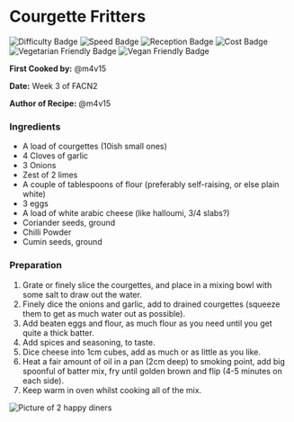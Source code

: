 # Courgette Fritters 
![Difficulty Badge](https://img.shields.io/badge/Difficulty-70%25-orange.svg)
![Speed Badge](https://img.shields.io/badge/Speed-1hr-yellow.svg)
![Reception Badge](https://img.shields.io/badge/Reception-Positive-green.svg)
![Cost Badge](https://img.shields.io/badge/Cost-Cheap-green.svg)
![Vegetarian Friendly Badge](https://img.shields.io/badge/Vegetarian-True-brightgreen.svg)
![Vegan Friendly Badge](https://img.shields.io/badge/Vegan-False-red.svg)

**First Cooked by:** @m4v15 

**Date:** Week 3 of FACN2

**Author of Recipe:** @m4v15

### Ingredients
- A load of courgettes (10ish small ones)
- 4 Cloves of garlic
- 3 Onions
- Zest of 2 limes
- A couple of tablespoons of flour (preferably self-raising, or else plain white)
- 3 eggs
- A load of white arabic cheese (like halloumi, 3/4 slabs?)
- Coriander seeds, ground
- Chilli Powder
- Cumin seeds, ground

### Preparation

1. Grate or finely slice the courgettes, and place in a mixing bowl with some salt to draw out the water.
2. Finely dice the onions and garlic, add to drained courgettes (squeeze them to get as much water out as possible).
3. Add beaten eggs and flour, as much flour as you need until you get quite a thick batter.
4. Add spices and seasoning, to taste.
5. Dice cheese into 1cm cubes, add as much or as little as you like.
6. Heat a fair amount of oil in a pan (2cm deep) to smoking point, add big spoonful of batter mix, fry until golden brown and flip (4-5 minutes on each side).
7. Keep warm in oven whilst cooking all of the mix.

![Picture of 2 happy diners](https://user-images.githubusercontent.com/23310908/28714486-4e2e9fea-739c-11e7-8e57-96e50a149ed7.jpg)

